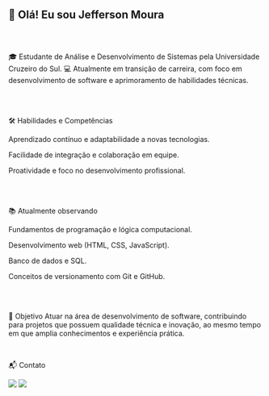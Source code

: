 ## 👋 Olá! Eu sou Jefferson Moura
##
<div>​​

🎓 Estudante de Análise e Desenvolvimento de Sistemas pela Universidade Cruzeiro do Sul. 💻 Atualmente em transição de carreira, com foco em desenvolvimento de software e aprimoramento de habilidades técnicas.
</div>​​



<div>​​

🛠 Habilidades e Competências

Aprendizado contínuo e adaptabilidade a novas tecnologias.

Facilidade de integração e colaboração em equipe.

Proatividade e foco no desenvolvimento profissional.
</div>​​


<div>​​

📚 Atualmente observando

Fundamentos de programação e lógica computacional.

Desenvolvimento web (HTML, CSS, JavaScript).

Banco de dados e SQL.

Conceitos de versionamento com Git e GitHub.
</div>​​

<div>​​

🎯 Objetivo
Atuar na área de desenvolvimento de software, contribuindo para projetos que possuem qualidade técnica e inovação, ao mesmo tempo em que amplia conhecimentos e experiência prática.
</div>​​


📬 Contato

  <a href = "jeffersonsmoura96@gmail.com"><img src="https://img.shields.io/badge/-Gmail-%23333?style=for-the-badge&logo=gmail&logoColor=white" target="_blank"></a>
  <a href="https://www.linkedin.com/in/jefferson-moura-037b41161/" target="_blank"><img src="https://img.shields.io/badge/-LinkedIn-%230077B5?style=for-the-badge&logo=linkedin&logoColor=white" target="_blank"></a> 
